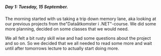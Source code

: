 ##### Day 1: Tuesday, 15 September. 

The morning started with us taking a trip down memory lane, aka looking at our previous projects from the"Dataåtkomster i .NET"-course. We did some more planning, decided on some classes that we would need. 

We all felt a bit rusty skill wise and had some questions about the project and so on. So we decided that we all needed to read some more and wait until after tomorrows lecture to actually start doing more. 
